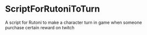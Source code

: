 # ScriptForRutoniToTurn
A script for Rutoni to make a character turn in game when someone purchase certain reward on twitch
